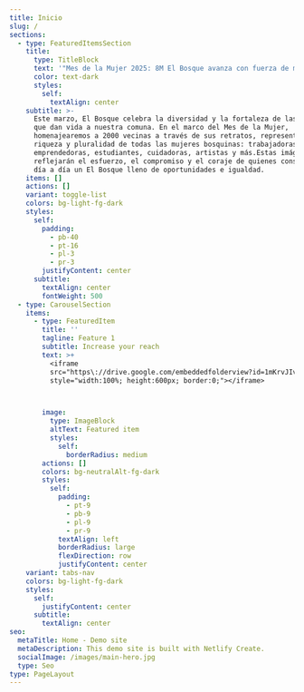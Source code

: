 ```yaml
---
title: Inicio
slug: /
sections:
  - type: FeaturedItemsSection
    title:
      type: TitleBlock
      text: '"Mes de la Mujer 2025: 8M El Bosque avanza con fuerza de mujer"'
      color: text-dark
      styles:
        self:
          textAlign: center
    subtitle: >-
      Este marzo, El Bosque celebra la diversidad y la fortaleza de las mujeres
      que dan vida a nuestra comuna. En el marco del Mes de la Mujer,
      homenajearemos a 2000 vecinas a través de sus retratos, representando la
      riqueza y pluralidad de todas las mujeres bosquinas: trabajadoras,
      emprendedoras, estudiantes, cuidadoras, artistas y más.Estas imágenes
      reflejarán el esfuerzo, el compromiso y el coraje de quienes construyen
      día a día un El Bosque lleno de oportunidades e igualdad. 
    items: []
    actions: []
    variant: toggle-list
    colors: bg-light-fg-dark
    styles:
      self:
        padding:
          - pb-40
          - pt-16
          - pl-3
          - pr-3
        justifyContent: center
      subtitle:
        textAlign: center
        fontWeight: 500
  - type: CarouselSection
    items:
      - type: FeaturedItem
        title: ''
        tagline: Feature 1
        subtitle: Increase your reach
        text: >+
          <iframe
          src="https\://drive.google.com/embeddedfolderview?id=1mKrvJIvqL\_SOoJDJZoM8RlrDo0iywMnE#grid"
          style="width:100%; height:600px; border:0;"></iframe>



        image:
          type: ImageBlock
          altText: Featured item
          styles:
            self:
              borderRadius: medium
        actions: []
        colors: bg-neutralAlt-fg-dark
        styles:
          self:
            padding:
              - pt-9
              - pb-9
              - pl-9
              - pr-9
            textAlign: left
            borderRadius: large
            flexDirection: row
            justifyContent: center
    variant: tabs-nav
    colors: bg-light-fg-dark
    styles:
      self:
        justifyContent: center
      subtitle:
        textAlign: center
seo:
  metaTitle: Home - Demo site
  metaDescription: This demo site is built with Netlify Create.
  socialImage: /images/main-hero.jpg
  type: Seo
type: PageLayout
---
```

